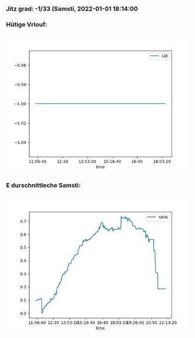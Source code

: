 ### Jitz grad: -1/33 (Samsti, 2022-01-01 18:14:00

### Hütige Vrlouf:
![Graph](Today.png)

### E durschnittleche Samsti:
![Graph](Samsti.png)